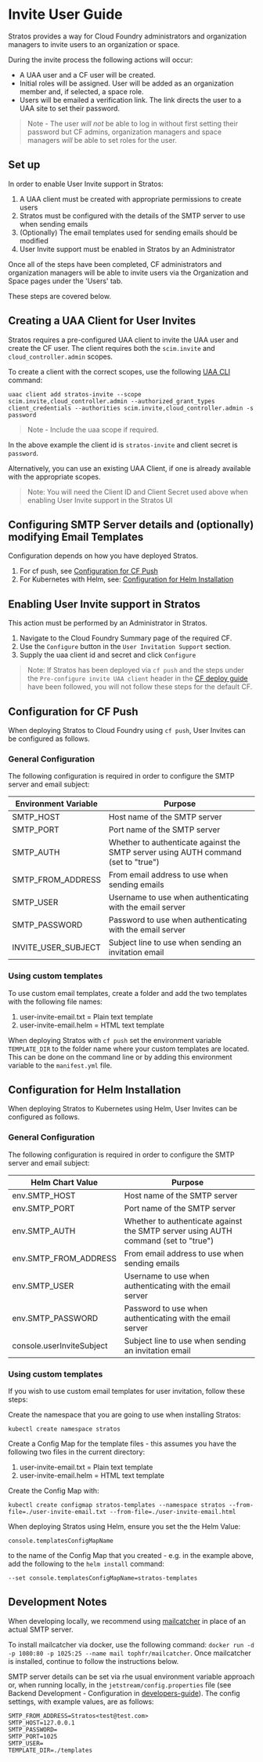 # Invite User Guide

Stratos provides a way for Cloud Foundry administrators and organization managers to invite users to an organization or space.

During the invite process the following actions will occur:

- A UAA user and a CF user will be created.
- Initial roles will be assigned. User will be added as an organization member and, if selected, a space role.
- Users will be emailed a verification link. The link directs the user to a UAA site to set their password.

> Note - The user *will not* be able to log in without first setting their password but CF admins, organization managers and space managers *will* be able to set roles for the user.

## Set up

In order to enable User Invite support in Stratos:

1. A UAA client must be created with appropriate permissions to create users
1. Stratos must be configured with the details of the SMTP server to use when sending emails
1. (Optionally) The email templates used for sending emails should be modified
1. User Invite support must be enabled in Stratos by an Administrator

Once all of the steps have been completed, CF administrators and organization managers will be able to invite users via the Organization and Space pages under the 'Users' tab.

These steps are covered below.

## Creating a UAA Client for User Invites

Stratos requires a pre-configured UAA client to invite the UAA user and create the CF user. The client requires both the `scim.invite` and `cloud_controller.admin` scopes.

To create a client with the correct scopes, use the following [UAA CLI](https://github.com/cloudfoundry/cf-uaac) command:

```
uaac client add stratos-invite --scope scim.invite,cloud_controller.admin --authorized_grant_types client_credentials --authorities scim.invite,cloud_controller.admin -s password
```

> Note - Include the uaa scope if required.

In the above example the client id is `stratos-invite` and client secret is `password`.

Alternatively, you can use an existing UAA Client, if one is already available with the appropriate scopes.

> Note: You will need the Client ID and Client Secret used above when enabling User Invite support in the Stratos UI

## Configuring SMTP Server details and (optionally) modifying Email Templates

Configuration depends on how you have deployed Stratos.

1. For cf push, see [Configuration for CF Push](#Configuration-for-CF-Push)
1. For Kubernetes with Helm, see: [Configuration for Helm Installation](#Configuration-for-Helm-Installation)

## Enabling User Invite support in Stratos

This action must be performed by an Administrator in Stratos.

1) Navigate to the Cloud Foundry Summary page of the required CF.
1) Use the `Configure` button in the `User Invitation Support` section.
1) Supply the uaa client id and secret and click `Configure`

> Note: If Stratos has been deployed via `cf push` and the steps under the `Pre-configure invite UAA client` header in the  [CF deploy guide](../deploy/cloud-foundry/README.md)  have been followed, you will not follow these steps for the default CF.

## Configuration for CF Push

When deploying Stratos to Cloud Foundry using `cf push`, User Invites can be configured as follows.

### General Configuration

The following configuration is required in order to configure the SMTP server and email subject:

|Environment Variable|Purpose|
|---|---|
|SMTP_HOST|Host name of the SMTP server|
|SMTP_PORT|Port name of the SMTP server|
|SMTP_AUTH|Whether to authenticate against the SMTP server using AUTH command (set to "true")|
|SMTP_FROM_ADDRESS|From email address to use when sending emails|
|SMTP_USER|Username to use when authenticating with the email server|
|SMTP_PASSWORD|Password to use when authenticating with the email server|
|INVITE_USER_SUBJECT|Subject line to use when sending an invitation email|

### Using custom templates

To use custom email templates, create a folder and add the two templates with the following file names:

1. user-invite-email.txt = Plain text template 
1. user-invite-email.helm = HTML text template 

When deploying Stratos with `cf push` set the environment variable `TEMPLATE_DIR` to the folder name where your custom templates are located. This can be done on the command line or by adding this environment variable to the `manifest.yml` file.

## Configuration for Helm Installation

When deploying Stratos to Kubernetes using Helm, User Invites can be configured as follows.

### General Configuration

The following configuration is required in order to configure the SMTP server and email subject:

|Helm Chart Value|Purpose|
|---|---|
|env.SMTP_HOST|Host name of the SMTP server|
|env.SMTP_PORT|Port name of the SMTP server|
|env.SMTP_AUTH|Whether to authenticate against the SMTP server using AUTH command (set to "true")|
|env.SMTP_FROM_ADDRESS|From email address to use when sending emails|
|env.SMTP_USER|Username to use when authenticating with the email server|
|env.SMTP_PASSWORD|Password to use when authenticating with the email server|
|console.userInviteSubject|Subject line to use when sending an invitation email|

### Using custom templates

If you wish to use custom email templates for user invitation, follow these steps:


Create the namespace that you are going to use when installing Stratos:

```
kubectl create namespace stratos
```

Create a Config Map for the template files - this assumes you have the following two files in the current directory:

1. user-invite-email.txt = Plain text template 
1. user-invite-email.helm = HTML text template 

Create the Config Map with:

```
kubectl create configmap stratos-templates --namespace stratos --from-file=./user-invite-email.txt --from-file=./user-invite-email.html
```

When deploying Stratos using Helm, ensure you set the the Helm Value:

```
console.templatesConfigMapName
```

to the name of the Config Map that you created - e.g. in the example above, add the following to the `helm install` command:

```
--set console.templatesConfigMapName=stratos-templates
```

## Development Notes

When developing locally, we recommend using [mailcatcher](https://mailcatcher.me/) in place of an actual SMTP server.

To install mailcatcher via docker, use the following command: `docker run -d -p 1080:80 -p 1025:25 --name mail tophfr/mailcatcher`. Once mailcatcher is installed, continue to follow the instructions below.

SMTP server details can be set via rhe usual environment variable approach or, when running locally, in the `jetstream/config.properties` file (see Backend Development - Configuration in [developers-guide](./developers-guide.md)). The config settings, with example values, are as follows:

```
SMTP_FROM_ADDRESS=Stratos<test@test.com>
SMTP_HOST=127.0.0.1
SMTP_PASSWORD=
SMTP_PORT=1025
SMTP_USER=
TEMPLATE_DIR=./templates
```
